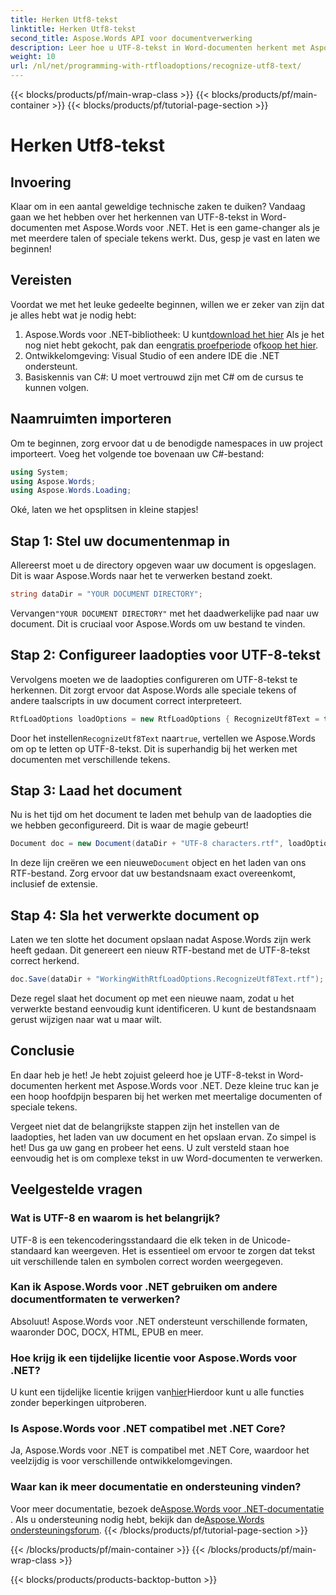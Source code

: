 ```yaml
---
title: Herken Utf8-tekst
linktitle: Herken Utf8-tekst
second_title: Aspose.Words API voor documentverwerking
description: Leer hoe u UTF-8-tekst in Word-documenten herkent met Aspose.Words voor .NET met deze gedetailleerde, stapsgewijze handleiding.
weight: 10
url: /nl/net/programming-with-rtfloadoptions/recognize-utf8-text/
---
```


{{< blocks/products/pf/main-wrap-class >}}
{{< blocks/products/pf/main-container >}}
{{< blocks/products/pf/tutorial-page-section >}}

# Herken Utf8-tekst

## Invoering

Klaar om in een aantal geweldige technische zaken te duiken? Vandaag gaan we het hebben over het herkennen van UTF-8-tekst in Word-documenten met Aspose.Words voor .NET. Het is een game-changer als je met meerdere talen of speciale tekens werkt. Dus, gesp je vast en laten we beginnen!

## Vereisten

Voordat we met het leuke gedeelte beginnen, willen we er zeker van zijn dat je alles hebt wat je nodig hebt:

1.  Aspose.Words voor .NET-bibliotheek: U kunt[download het hier](https://releases.aspose.com/words/net/) Als je het nog niet hebt gekocht, pak dan een[gratis proefperiode](https://releases.aspose.com/) of[koop het hier](https://purchase.aspose.com/buy).
2. Ontwikkelomgeving: Visual Studio of een andere IDE die .NET ondersteunt.
3. Basiskennis van C#: U moet vertrouwd zijn met C# om de cursus te kunnen volgen.

## Naamruimten importeren

Om te beginnen, zorg ervoor dat u de benodigde namespaces in uw project importeert. Voeg het volgende toe bovenaan uw C#-bestand:

```csharp
using System;
using Aspose.Words;
using Aspose.Words.Loading;
```

Oké, laten we het opsplitsen in kleine stapjes!

## Stap 1: Stel uw documentenmap in

Allereerst moet u de directory opgeven waar uw document is opgeslagen. Dit is waar Aspose.Words naar het te verwerken bestand zoekt.

```csharp
string dataDir = "YOUR DOCUMENT DIRECTORY";
```

 Vervangen`"YOUR DOCUMENT DIRECTORY"` met het daadwerkelijke pad naar uw document. Dit is cruciaal voor Aspose.Words om uw bestand te vinden.

## Stap 2: Configureer laadopties voor UTF-8-tekst

Vervolgens moeten we de laadopties configureren om UTF-8-tekst te herkennen. Dit zorgt ervoor dat Aspose.Words alle speciale tekens of andere taalscripts in uw document correct interpreteert.

```csharp
RtfLoadOptions loadOptions = new RtfLoadOptions { RecognizeUtf8Text = true };
```

 Door het instellen`RecognizeUtf8Text` naar`true`, vertellen we Aspose.Words om op te letten op UTF-8-tekst. Dit is superhandig bij het werken met documenten met verschillende tekens.

## Stap 3: Laad het document

Nu is het tijd om het document te laden met behulp van de laadopties die we hebben geconfigureerd. Dit is waar de magie gebeurt!

```csharp
Document doc = new Document(dataDir + "UTF-8 characters.rtf", loadOptions);
```

 In deze lijn creëren we een nieuwe`Document` object en het laden van ons RTF-bestand. Zorg ervoor dat uw bestandsnaam exact overeenkomt, inclusief de extensie.

## Stap 4: Sla het verwerkte document op

Laten we ten slotte het document opslaan nadat Aspose.Words zijn werk heeft gedaan. Dit genereert een nieuw RTF-bestand met de UTF-8-tekst correct herkend.

```csharp
doc.Save(dataDir + "WorkingWithRtfLoadOptions.RecognizeUtf8Text.rtf");
```

Deze regel slaat het document op met een nieuwe naam, zodat u het verwerkte bestand eenvoudig kunt identificeren. U kunt de bestandsnaam gerust wijzigen naar wat u maar wilt.

## Conclusie

En daar heb je het! Je hebt zojuist geleerd hoe je UTF-8-tekst in Word-documenten herkent met Aspose.Words voor .NET. Deze kleine truc kan je een hoop hoofdpijn besparen bij het werken met meertalige documenten of speciale tekens.

Vergeet niet dat de belangrijkste stappen zijn het instellen van de laadopties, het laden van uw document en het opslaan ervan. Zo simpel is het! Dus ga uw gang en probeer het eens. U zult versteld staan hoe eenvoudig het is om complexe tekst in uw Word-documenten te verwerken.

## Veelgestelde vragen

### Wat is UTF-8 en waarom is het belangrijk?

UTF-8 is een tekencoderingsstandaard die elk teken in de Unicode-standaard kan weergeven. Het is essentieel om ervoor te zorgen dat tekst uit verschillende talen en symbolen correct worden weergegeven.

### Kan ik Aspose.Words voor .NET gebruiken om andere documentformaten te verwerken?

Absoluut! Aspose.Words voor .NET ondersteunt verschillende formaten, waaronder DOC, DOCX, HTML, EPUB en meer.

### Hoe krijg ik een tijdelijke licentie voor Aspose.Words voor .NET?

 U kunt een tijdelijke licentie krijgen van[hier](https://purchase.aspose.com/temporary-license/)Hierdoor kunt u alle functies zonder beperkingen uitproberen.

### Is Aspose.Words voor .NET compatibel met .NET Core?

Ja, Aspose.Words voor .NET is compatibel met .NET Core, waardoor het veelzijdig is voor verschillende ontwikkelomgevingen.

### Waar kan ik meer documentatie en ondersteuning vinden?

 Voor meer documentatie, bezoek de[Aspose.Words voor .NET-documentatie](https://reference.aspose.com/words/net/) . Als u ondersteuning nodig hebt, bekijk dan de[Aspose.Words ondersteuningsforum](https://forum.aspose.com/c/words/8).
{{< /blocks/products/pf/tutorial-page-section >}}

{{< /blocks/products/pf/main-container >}}
{{< /blocks/products/pf/main-wrap-class >}}

{{< blocks/products/products-backtop-button >}}
